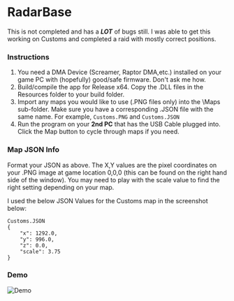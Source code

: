 # RadarBase
This is not completed and has a ***LOT*** of bugs still. I was able to get this working on Customs and completed a raid with mostly correct positions.

### Instructions
1. You need a DMA Device (Screamer, Raptor DMA,etc.) installed on your game PC with (hopefully) good/safe firmware. Don't ask me how.
2. Build/compile the app for Release x64. Copy the .DLL files in the Resources folder to your build folder.
3. Import any maps you would like to use (.PNG files only) into the \\Maps sub-folder. Make sure you have a corresponding .JSON file with the same name. For example, `Customs.PNG` and `Customs.JSON`
4. Run the program on your **2nd PC** that has the USB Cable plugged into. Click the Map button to cycle through maps if you need.

### Map JSON Info
Format your JSON as above. The X,Y values are the pixel coordinates on your .PNG image at game location 0,0,0 (this can be found on the right hand side of the window). You may need to play with the scale value to find the right setting depending on your map.

I used the below JSON Values for the Customs map in the screenshot below:
```
Customs.JSON
{
	"x": 1292.0,
	"y": 996.0,
	"z": 0.0,
	"scale": 3.75
}
```

### Demo
![Demo](https://user-images.githubusercontent.com/42287509/147527964-abf8a25a-ba9e-4b23-af92-66738e42b053.png)
